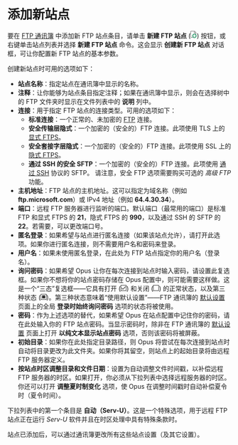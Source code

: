 # 添加新站点

要在 [FTP 通讯簿](ftp_address_book/README.zh.md) 中添加新 FTP 站点条目，请单击 **新建 FTP 站点** (![](/Manual/images/media/favorites_-_add.png)) 按钮，或右键单击站点列表并选择 **新建 FTP 站点** 命令。这会显示 **创建新 FTP 站点** 对话框，可让你配置新 FTP 站点的基本参数。

创建新站点时可用的选项如下：

- **站点名称**：指定站点在通讯簿中显示的名称。
- **注释**：让你能够为站点条目指定注释；如果在通讯簿中显示，则会在选择树中的 FTP 文件夹时显示在文件列表中的 **说明** 列中。
- **连接**：用于指定 FTP 站点的连接类型。可用的选项如下：
  - **标准连接**：一个正常的、未加密的 [FTP](http://en.wikipedia.org/wiki/FTP) 连接。
  - **安全传输层隐式**：一个加密的（安全的）FTP 连接。此项使用 TLS 上的 [显式 FTPS](http://en.wikipedia.org/wiki/FTPS#Explicit)。
  - **安全套接字层隐式**：一个加密的（安全的）FTP 连接。此项使用 SSL 上的 [隐式 FTPS](http://en.wikipedia.org/wiki/FTPS#Implicit)。
  - **通过 SSH 的安全 SFTP**：一个加密的（安全的）FTP 连接。此项使用 [通过 SSH](http://en.wikipedia.org/wiki/SSH_file_transfer_protocol) 协议的 SFTP。
    请注意，安全 FTP 选项需要购买可选的 *高级 FTP* 功能。
- **主机地址**：FTP 站点的主机地址。这可以指定为域名称（例如 **ftp.microsoft.com**）或 IPv4 地址（例如 **64.4.30.34**）。
- **端口**：远程 FTP 服务器进行监听的端口。默认端口（最常用的端口）是标准 FTP 和显式 FTPS 的 **21**，隐式 FTPS 的 **990**，以及通过 SSH 的 SFTP 的 **22**。若需要，可以更改端口号。
- **匿名登录**：如果希望与站点进行匿名连接（如果该站点允许），请打开此选项。如果你进行匿名连接，则不需要用户名和密码来登录。
- **用户名**：如果未使用匿名登录，在此处为 FTP 站点指定你的用户名（登录名）。
- **询问密码**：如果希望 Opus 让你在每次连接到站点时输入密码，请设置此复选框。如果你不想将你的站点密码存储在 Opus 配置中，则可能需要这样做。这是一个“三态”复选框——它具有打开 (![](/Manual/images/media/tristate_-_2.png)) 和关闭 (![](/Manual/images/media/tristate_-_1.png)) 的正常状态，以及第三种状态 (![](/Manual/images/media/tristate_-_3.png))。第三种状态意味着“使用默认设置”——FTP 通讯簿的 [默认设置](ftp_address_book/default_settings.zh.md) 页面上的全局 **登录时始终询问密码** 选项的状态将被使用。
- **密码**：作为上述选项的替代，如果希望 Opus 在站点配置中记住你的密码，请在此处输入你的 FTP 站点密码。当显示密码时，除非在 FTP 通讯簿的 [默认设置](ftp_address_book/default_settings.zh.md) 页面上打开 **以纯文本显示站点密码** 选项，否则该密码将被屏蔽。
- **初始目录**：如果你在此处指定目录路径，则 Opus 将尝试在每次连接到站点时自动将目录更改为此文件夹。如果你将其留空，则站点上的起始目录将由远程 FTP 服务器定义。
- **按站点时区调整目录和文件日期**：设置为自动调整文件时间戳，以补偿远程 FTP 服务器的时区。如果打开，你必须从下拉列表中选择远程服务器的时区。你还可以打开 **调整夏时制变化** 选项，使 Opus 在调整时间戳时自动补偿夏令时（夏令时间）。

下拉列表中的第一个条目是 **自动（Serv-U）**。这是一个特殊选项，用于远程 FTP 站点正在运行 *Serv-U* 软件并且在时区处理中具有特殊条款时。

站点已添加后，可以通过通讯簿更改所有这些站点设置（及其它设置）。